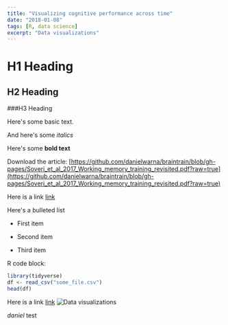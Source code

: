 ```yaml
---
title: "Visualizing cognitive performance across time"
date: "2018-01-08"
tags: [R, data science]
excerpt: "Data visualizations"
---
```


# H1 Heading

## H2 Heading

###H3 Heading

Here's some basic text.

And here's some *italics*

Here's some **bold text**

Download the article:
[https://github.com/danielwarna/braintrain/blob/gh-pages/Soveri_et_al_2017_Working_memory_training_revisited.pdf?raw=true](https://github.com/danielwarna/braintrain/blob/gh-pages/Soveri_et_al_2017_Working_memory_training_revisited.pdf?raw=true)


Here is a link [link](braintrain.fi)

Here's a bulleted list
* First item
+ Second item
- Third item

R code block:
```r
library(tidyverse)
df <- read_csv("some_file.csv")
head(df)
```
Here is a link [link](www.braintrain.fi)
<img src="{{ site.url }}{{ site.baseurl }}/images/plot.jpg" alt="Data visualizations">


<i> daniel </i> test
